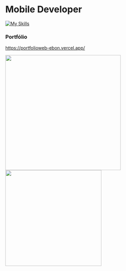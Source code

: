 <h1>Mobile Developer</h1>

[![My Skills](https://skillicons.dev/icons?i=flutter,dart,js,react,typescript)](https://skillicons.dev)




<h3>Portfólio</h3>

https://portfolioweb-ebon.vercel.app/
<br/>




<p>
<img width="360em" src="https://github-readme-stats.vercel.app/api?username=FranGJ7&show_icons=true&theme=dark"/>

<img width="300em" src="https://github-readme-stats.vercel.app/api/top-langs/?username=FranGJ7&layout=compact&theme=dark)]"/>

</p>


            
           

           
          
          
          
